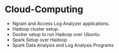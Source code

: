 # Cloud-Computing
- Ngram and Access Log Analyzer applications.
- Hadoop cluster setup.
- Docker setup to run Hadoop over Ubuntu.
- Spark Setup over Hadoop
- Spark Data Analysis and Log Analysis Programs

